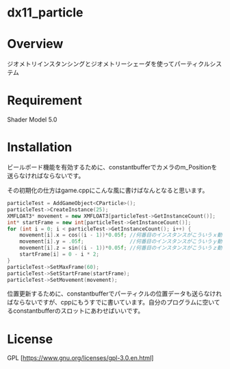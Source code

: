 # dx11_particle

# Overview
ジオメトリインスタンシングとジオメトリーシェーダを使ってパーティクルシステム
# Requirement
Shader Model 5.0
# Installation
ビールボード機能を有効するために、constantbufferでカメラのm_Positionを送らなければならないです。

その初期化の仕方はgame.cppにこんな風に書けばなんとなると思います。
```c++
particleTest = AddGameObject<CParticle>();
particleTest->CreateInstance(25);
XMFLOAT3* movement = new XMFLOAT3[particleTest->GetInstanceCount()];
int* startFrame = new int[particleTest->GetInstanceCount()];
for (int i = 0; i < particleTest->GetInstanceCount(); i++) {
	movement[i].x = cos((i - 1))*0.05f; //何番目のインスタンスがこういうｘ動きする
	movement[i].y = .05f;               //何番目のインスタンスがこういうｙ動きする
	movement[i].z = sin((i - 1))*0.05f; //何番目のインスタンスがこういうｚ動きする
	startFrame[i] = 0 - i * 2;
}
particleTest->SetMaxFrame(60);
particleTest->SetStartFrame(startFrame);
particleTest->SetMovement(movement);
```

位置更新するために、constantbufferでパーティクルの位置データも送らなければならないですが、cppにもうすでに書いています。自分のプログラムに空いてるconstantbufferのスロットにあわせばいいです。

# License
GPL [https://www.gnu.org/licenses/gpl-3.0.en.html]
